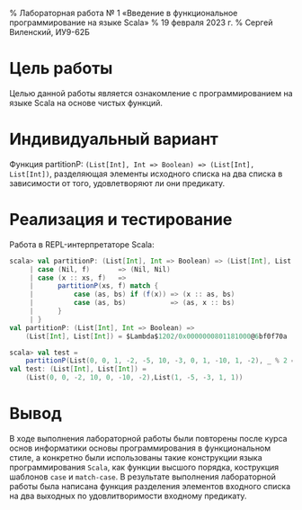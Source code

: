 % Лабораторная работа № 1 «Введение в функциональное
  программирование на языке Scala»
% 19 февраля 2023 г.
% Сергей Виленский, ИУ9-62Б

# Цель работы
Целью данной работы является ознакомление с
программированием на языке Scala на основе
чистых функций.

# Индивидуальный вариант
Функция partitionP:
`(List[Int], Int => Boolean) => (List[Int], List[Int])`,
разделяющая элементы исходного списка на два списка в 
зависимости от того, удовлетворяют ли они предикату.

# Реализация и тестирование

Работа в REPL-интерпретаторе Scala:

```scala
scala> val partitionP: (List[Int], Int => Boolean) => (List[Int], List[Int]) = {
     | case (Nil, f)       => (Nil, Nil)
     | case (x :: xs, f)   =>
     |      partitionP(xs, f) match {
     |          case (as, bs) if (f(x)) => (x :: as, bs)
     |          case (as, bs)           => (as, x :: bs)
     |      }
     | }
val partitionP: (List[Int], Int => Boolean) =>
    (List[Int], List[Int]) = $Lambda$1202/0x0000000801181000@6bf0f70a

scala> val test =
    partitionP(List(0, 0, 1, -2, -5, 10, -3, 0, 1, -10, 1, -2), _ % 2 == 0)
val test: (List[Int], List[Int]) =
    (List(0, 0, -2, 10, 0, -10, -2),List(1, -5, -3, 1, 1))
```

# Вывод
В ходе выполнения лабораторной работы были повторены после курса основ
информатики основы программирования в функциональном стиле, а конкретно
были использованы такие конструкции языка программирования `Scala`,
как функции высшого порядка, кострукция шаблонов `case` и `match-case`.
В результате выполнения лабораторной работы была написана функция
разделения элементов входного списка на два выходных по удовлитворимости
входному предикату.
